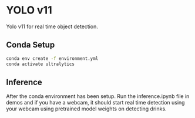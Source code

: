 # YOLO v11

Yolo v11 for real time object detection.

## Conda Setup

```bash
conda env create -f environment.yml
conda activate ultralytics
```

## Inference
After the conda environment has been setup. 
Run the inference.ipynb file in demos and if you have a webcam, it should start real time detection using your webcam using pretrained model weights on detecting drinks.